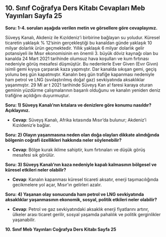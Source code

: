 ## 10. Sınıf Coğrafya Ders Kitabı Cevapları Meb Yayınları Sayfa 25

**Soru: 1-4. soruları aşağıda verilen metin ve görsellere göre cevaplayınız.**

Süveyş Kanalı, Akdeniz ile Kızıldeniz’i birbirine bağlayan su yoludur. Küresel ticaretin yaklaşık % 12’sinin gerçekleştiği bu kanaldan günde yaklaşık 10 milyar dolarlık ürün geçmektedir. Yıllık yaklaşık 6 milyar dolarlık gelir potansiyeli ile Mısır ekonomisinin en önemli 3. büyük döviz kaynağı olan bu kanalda 24 Mart 2021 tarihinde olumsuz hava koşulları ve kum fırtınası nedeniyle görüş mesafesi düşmüştür. Bu nedenlerle Ever Given (Evır Givın) isimli gemi kıyıya çarparak kaza yapmıştır. Dar kanalda sıkışan gemi, geçiş yolunu beş gün kapatmıştır. Kanalın beş gün trafiğe kapanması nedeniyle ham petrol ve LNG (sıvılaştırılmış doğa! gaz) sevkiyatında aksaklıklar yaşanmıştır. 29 MI ar t 2021 tarihinde Süveyş Kan a! faresi karaya oturan geminin yüzdürme çalışmalarının başarılı olduğunu ve kanalın yeniden deniz trafiğine açıldığını duyurmuştur.

**Soru: 1) Süveyş Kanalı’nın kıtalara ve denizlere göre konumu nasıldır? Açıklayınız.**

* **Cevap**: Süveyş Kanalı, Afrika kıtasında Mısır’da bulunur; Akdeniz’i Kızıldeniz’e bağlar.

**Soru: 2) Olayın yaşanmasına neden olan doğa olayları dikkate alındığında bölgenin coğrafi özellikleri hakkında neler söylenebilir?**

* **Cevap**: Bölge kurak iklime sahiptir, kum fırtınaları ve düşük görüş mesafesi sık görülür.

**Soru: 3) Süveyş Kanalı’nın kaza nedeniyle kapalı kalmasının bölgesel ve küresel etkileri neler olabilir?**

* **Cevap**: Kanalın kapanması küresel ticareti aksatır, enerji taşımacılığında gecikmelere yol açar, Mısır’ın gelirleri azalır.

**Soru: 4) Yaşanan olay sonucunda ham petrol ve LNG sevkiyatında aksaklıklar yaşanmasının ekonomik, sosyal, politik etkileri neler olabilir?**

* **Cevap**: Petrol ve gaz sevkiyatındaki aksaklık enerji fiyatlarını artırır, ülkeler arası ticaret gerilir, sosyal yaşamda pahalılık ve politik gerginlikler yaşanabilir.

**10. Sınıf Meb Yayınları Coğrafya Ders Kitabı Sayfa 25**